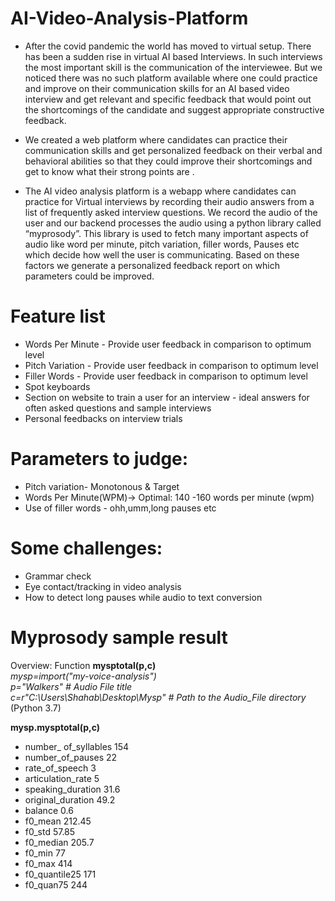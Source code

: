 # AI-Video-Analysis-Platform
* After the covid pandemic the world has moved to virtual setup. There has been a sudden rise in virtual AI based Interviews. In such interviews the most important skill is the communication of the interviewee. But we noticed there was no such platform available where one could practice and improve on their communication skills for an AI based video interview and get relevant and specific feedback that would point out the shortcomings of the candidate and suggest appropriate constructive feedback.</Br>

* We created a web platform where candidates can practice their communication skills and get personalized feedback on their verbal and behavioral abilities so that they could improve their shortcomings and get to know what their strong points are .</Br>

* The AI video analysis platform is a webapp where candidates can practice for Virtual interviews by recording their audio answers from a list of frequently asked interview questions. We record the audio of the user and our backend processes the audio using a python library called “myprosody”. This library is used to fetch many important aspects of audio like word per minute, pitch variation, filler words, Pauses etc which decide how well the user is communicating. Based on these factors we generate a personalized feedback report on which parameters could be improved.</Br>

# Feature list
* Words Per Minute - Provide user feedback in comparison to optimum level </Br>
* Pitch Variation - Provide user feedback in comparison to optimum level </Br>
* Filler Words - Provide user feedback in comparison to optimum level </Br>
* Spot keyboards </Br>
* Section on website to train a user for an interview - ideal answers for often asked questions and sample interviews </Br>
* Personal feedbacks on interview trials </Br>

# Parameters to judge:
* Pitch variation- Monotonous & Target </Br>
* Words Per Minute(WPM)-> Optimal: 140 -160 words per minute (wpm) </Br>
* Use of filler words - ohh,umm,long pauses etc </Br>

# Some challenges:
* Grammar check </Br>
* Eye contact/tracking in video analysis </Br>
* How to detect long pauses while audio to text conversion </Br>

# Myprosody sample result
Overview: Function **mysptotal(p,c)** </Br>
_mysp=import("my-voice-analysis")_ </Br>
_p="Walkers" # Audio File title_ </Br>
_c=r"C:\Users\Shahab\Desktop\Mysp" # Path to the Audio_File directory_ (Python 3.7) </Br>

**mysp.mysptotal(p,c)** </Br>
* number_ of_syllables 154 </Br>
* number_of_pauses 22 </Br>
* rate_of_speech 3 </Br>
* articulation_rate 5 </Br>
* speaking_duration 31.6 </Br>
* original_duration 49.2 </Br>
* balance 0.6 </Br>
* f0_mean 212.45 </Br>
* f0_std 57.85 </Br>
* f0_median 205.7 </Br>
* f0_min 77 </Br>
* f0_max 414 </Br>
* f0_quantile25 171 </Br>
* f0_quan75 244 </Br>
